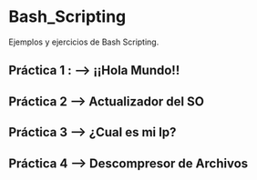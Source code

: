 # Bash_Scripting

Ejemplos y ejercicios de Bash Scripting.

## Práctica 1 : --> ¡¡Hola Mundo!!      
## Práctica 2 --> Actualizador del SO
## Práctica 3 --> ¿Cual es mi Ip?
## Práctica 4 --> Descompresor de Archivos

